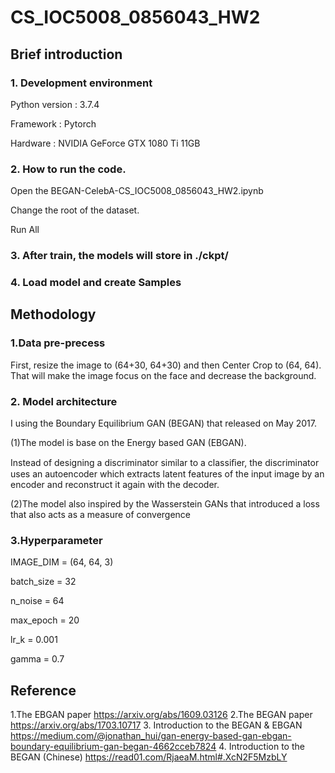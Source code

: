 # CS_IOC5008_0856043_HW2
## Brief introduction 
### 1. Development environment 
Python version : 3.7.4 

Framework : Pytorch 

Hardware : NVIDIA GeForce GTX 1080 Ti 11GB 

### 2. How to run the code. 
Open the BEGAN-CelebA-CS_IOC5008_0856043_HW2.ipynb 

Change the root of the dataset.

Run All

### 3. After train, the models will store in ./ckpt/

### 4. Load model and create Samples

## Methodology 

### 1.Data pre-precess
First, resize the image to (64+30, 64+30) and then Center Crop to (64, 64).
That will make the image focus on the face and decrease the background.

### 2. Model architecture
I using the Boundary Equilibrium GAN (BEGAN) that released on May 2017.

(1)The model is base on the Energy based GAN (EBGAN).

Instead of designing a discriminator similar to a classiﬁer, the discriminator uses an autoencoder which extracts latent features of the input image by an encoder and reconstruct it again with the decoder.

(2)The model also inspired by the Wasserstein GANs that introduced a loss that also acts as a measure of convergence

### 3.Hyperparameter
IMAGE_DIM = (64, 64, 3)

batch_size = 32

n_noise = 64

max_epoch = 20

lr_k = 0.001

gamma = 0.7

## Reference 
1.The EBGAN paper https://arxiv.org/abs/1609.03126
2.The BEGAN paper https://arxiv.org/abs/1703.10717 
3. Introduction to the BEGAN & EBGAN https://medium.com/@jonathan_hui/gan-energy-based-gan-ebgan-boundary-equilibrium-gan-began-4662cceb7824 
4. Introduction to the BEGAN (Chinese) https://read01.com/RjaeaM.html#.XcN2F5MzbLY
